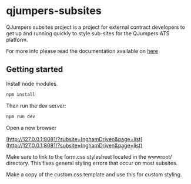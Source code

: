 # qjumpers-subsites

QJumpers subsites project is a project for external contract developers to get up and running quickly to style sub-sites for the QJumpers ATS platform.

For more info please read the documentation available on [here](http://subsitedocs.qjumpers.com/)

## Getting started

Install node modules.

```sh
npm install
```

Then run the dev server:

```sh
npm run dev
```

Open a new browser

[http://127.0.0.1:8081/?subsite=InghamDriven&page=list](http://127.0.0.1:8081/?subsite=InghamDriven&page=list)


Make sure to link to the form.css stylesheet located in the wwwroot/ directory. This fixes general styling errors that occur on most subsites.

Make a copy of the custom.css template and use this for custom styling.
